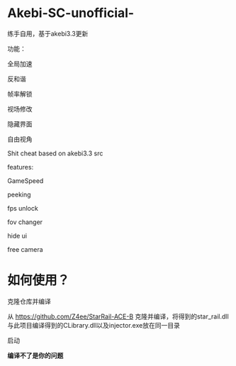 # Akebi-SC-unofficial-
练手自用，基于akebi3.3更新

功能：

全局加速

反和谐

帧率解锁

视场修改

隐藏界面

自由视角

Shit cheat based on akebi3.3 src

features:

GameSpeed

peeking

fps unlock

fov changer

hide ui

free camera


# 如何使用？

克隆仓库并编译

从 https://github.com/Z4ee/StarRail-ACE-B 克隆并编译，将得到的star_rail.dll与此项目编译得到的CLibrary.dll以及injector.exe放在同一目录

启动

**编译不了是你的问题**

